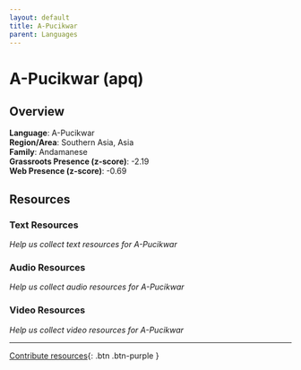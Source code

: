 ```yaml
---
layout: default
title: A-Pucikwar
parent: Languages
---
```


# A-Pucikwar (apq)

## Overview

**Language**: A-Pucikwar  
**Region/Area**: Southern Asia, Asia  
**Family**: Andamanese  
**Grassroots Presence (z-score)**: -2.19  
**Web Presence (z-score)**: -0.69  

## Resources

### Text Resources
*Help us collect text resources for A-Pucikwar*

### Audio Resources
*Help us collect audio resources for A-Pucikwar*

### Video Resources
*Help us collect video resources for A-Pucikwar*

---

[Contribute resources](https://forms.office.com/e/1SfLJx3u1r){: .btn .btn-purple }
